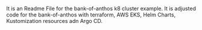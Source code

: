 It is an Readme File for the bank-of-anthos k8 cluster example. It is adjusted code for the bank-of-anthos with terraform, AWS EKS, Helm Charts, Kustomization resources adn Argo CD.
